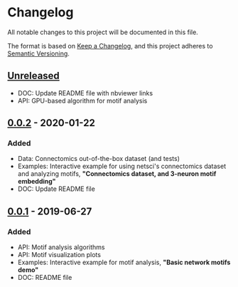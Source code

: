 # Changelog

All notable changes to this project will be documented in this file.

The format is based on [Keep a Changelog](https://keepachangelog.com/en/1.0.0/),
and this project adheres to [Semantic Versioning](https://semver.org/spec/v2.0.0.html).

## [Unreleased]
* DOC: Update README file with nbviewer links
* API: GPU-based algorithm for motif analysis


## [0.0.2] - 2020-01-22
### Added
- Data: Connectomics out-of-the-box dataset (and tests)
- Examples: Interactive example for using netsci's connectomics dataset and analyzing motifs,
  **"Connectomics dataset, and 3-neuron motif embedding"**
- DOC: Update README file

## [0.0.1] - 2019-06-27
### Added
- API: Motif analysis algorithms
- API: Motif visualization plots
- Examples: Interactive example for motif analysis, **"Basic network motifs demo"**
- DOC: README file

[unreleased]: https://github.com/gialdetti/netsci/compare/e125f30...HEAD
[0.0.2]: https://github.com/gialdetti/netsci/compare/47b6e57...e125f30
[0.0.1]: https://github.com/gialdetti/netsci/compare/66d620b...47b6e57
